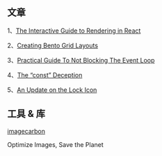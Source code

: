 ## 文章
1、[The Interactive Guide to Rendering in React](https://ui.dev/why-react-renders)

2、[Creating Bento Grid Layouts](julienthibeaut.xyz/blog/create-bento-grid-layouts)

3、[Practical Guide To Not Blocking The Event Loop](https://www.bbss.dev/posts/eventloop/)

4、[The “const” Deception](https://www.joshwcomeau.com/javascript/the-const-deception/)

5、[An Update on the Lock Icon](https://blog.chromium.org/2023/05/an-update-on-lock-icon.html)

## 工具 & 库

[imagecarbon](https://github.com/colbyfayock/imagecarbon)

Optimize Images, Save the Planet